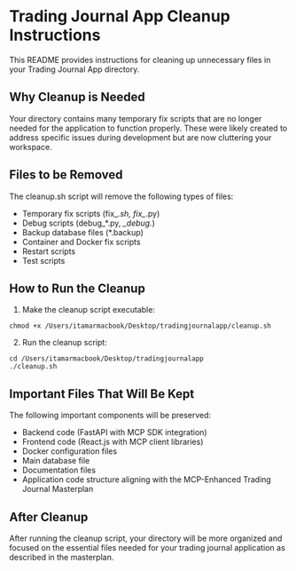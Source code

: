 # Trading Journal App Cleanup Instructions

This README provides instructions for cleaning up unnecessary files in your Trading Journal App directory.

## Why Cleanup is Needed

Your directory contains many temporary fix scripts that are no longer needed for the application to function properly. These were likely created to address specific issues during development but are now cluttering your workspace.

## Files to be Removed

The cleanup.sh script will remove the following types of files:
- Temporary fix scripts (fix_*.sh, fix_*.py)
- Debug scripts (debug_*.py, *_debug.*)
- Backup database files (*.backup)
- Container and Docker fix scripts
- Restart scripts
- Test scripts

## How to Run the Cleanup

1. Make the cleanup script executable:
```
chmod +x /Users/itamarmacbook/Desktop/tradingjournalapp/cleanup.sh
```

2. Run the cleanup script:
```
cd /Users/itamarmacbook/Desktop/tradingjournalapp
./cleanup.sh
```

## Important Files That Will Be Kept

The following important components will be preserved:
- Backend code (FastAPI with MCP SDK integration)
- Frontend code (React.js with MCP client libraries)
- Docker configuration files
- Main database file
- Documentation files
- Application code structure aligning with the MCP-Enhanced Trading Journal Masterplan

## After Cleanup

After running the cleanup script, your directory will be more organized and focused on the essential files needed for your trading journal application as described in the masterplan.
